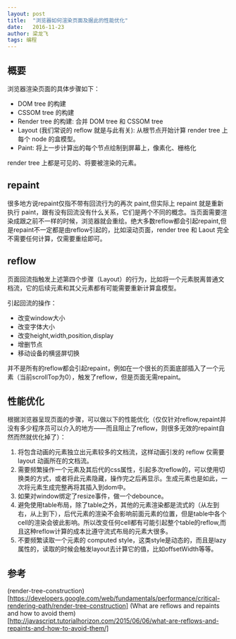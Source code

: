 ```yaml
---
layout: post
title:  "浏览器如何渲染页面及据此的性能优化"
date:   2016-11-23
author: 梁龙飞
tags: 编程
---
```


## 概要

浏览器渲染页面的具体步骤如下：

- DOM tree 的构建
- CSSOM tree 的构建
- Render tree 的构建: 合并 DOM tree 和 CSSOM tree
- Layout (我们常说的 reflow 就是与此有关): 从根节点开始计算 render tree 上每个 node 的盒模型。
- Paint: 将上一步计算出的每个节点绘制到屏幕上，像素化、栅格化

render tree 上都是可见的、将要被渲染的元素。

## repaint

很多地方说repaint仅指不带有回流行为的再次 paint,但实际上 repaint 就是重新执行 paint，跟有没有回流没有什么关系，它们是两个不同的概念。当页面需要渲染成跟之前不一样的时候，浏览器就会重绘。绝大多数reflow都会引起repaint,但是repaint不一定都是由reflow引起的，比如滚动页面，render tree 和 Laout 完全不需要任何计算，仅需要重绘即可。



## reflow

页面回流指触发上述第四个步骤（Layout）的行为，比如将一个元素脱离普通文档流，它的后续元素和其父元素都有可能需要重新计算盒模型。

引起回流的操作：

- 改变window大小
- 改变字体大小
- 改变height,width,position,display
- 增删节点
- 移动设备的横竖屏切换

并不是所有的reflow都会引起repaint，例如在一个很长的页面底部插入了一个元素（当前scrollTop为0），触发了reflow，但是页面无需repaint。

## 性能优化

根据浏览器呈现页面的步骤，可以做以下的性能优化（仅仅针对reflow,repaint并没有多少程序员可以介入的地方——而且阻止了reflow，则很多无效的repaint自然而然就优化掉了）：

1. 将包含动画的元素独立出元素较多的文档流，这样动画引发的 reflow 仅需要 layout 动画所在的文档流。
2. 需要频繁操作一个元素及其后代的css属性，引起多次reflow的，可以使用切换类的方式，或者将此元素隐藏，操作完之后再显示。生成元素也是如此，一次将元素生成完整再将其插入到dom中。
3. 如果对window绑定了resize事件，做一个debounce。
4. 避免使用table布局，除了table之外，其他的元素渲染都是流式的（从左到右，从上到下），后代元素的渲染不会影响前面元素的位置，但是table中各个cell的渲染会彼此影响。所以改变任何cell都有可能引起整个table的reflow,而且这种reflow计算的成本比遵守流式布局的元素大很多。
5. 不要频繁读取一个元素的 computed style，这类style是动态的，而且是lazy属性的，读取的时候会触发layout去计算它的值，比如offsetWidth等等。








## 参考

(render-tree-construction)[https://developers.google.com/web/fundamentals/performance/critical-rendering-path/render-tree-construction]
(What are reflows and repaints and how to avoid them)[http://javascript.tutorialhorizon.com/2015/06/06/what-are-reflows-and-repaints-and-how-to-avoid-them/]